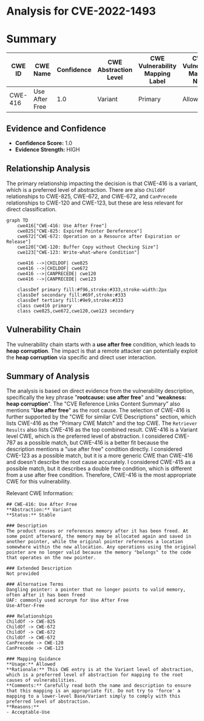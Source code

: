 # Analysis for CVE-2022-1493

# Summary
| CWE ID | CWE Name | Confidence | CWE Abstraction Level | CWE Vulnerability Mapping Label | CWE-Vulnerability Mapping Notes |
|---|---|---|---|---|---|
| CWE-416 | Use After Free | 1.0 | Variant | Primary | Allowed |

## Evidence and Confidence

*   **Confidence Score:** 1.0
*   **Evidence Strength:** HIGH

## Relationship Analysis
The primary relationship impacting the decision is that CWE-416 is a variant, which is a preferred level of abstraction. There are also `ChildOf` relationships to CWE-825, CWE-672, and CWE-672, and `CanPrecede` relationships to CWE-120 and CWE-123, but these are less relevant for direct classification.

```mermaid
graph TD
    cwe416["CWE-416: Use After Free"]
    cwe825["CWE-825: Expired Pointer Dereference"]
    cwe672["CWE-672: Operation on a Resource after Expiration or Release"]
    cwe120["CWE-120: Buffer Copy without Checking Size"]
    cwe123["CWE-123: Write-what-where Condition"]
    
    cwe416 -->|CHILDOF| cwe825
    cwe416 -->|CHILDOF| cwe672
    cwe416 -->|CANPRECEDE| cwe120
    cwe416 -->|CANPRECEDE| cwe123
    
    classDef primary fill:#f96,stroke:#333,stroke-width:2px
    classDef secondary fill:#69f,stroke:#333
    classDef tertiary fill:#9e9,stroke:#333
    class cwe416 primary
    class cwe825,cwe672,cwe120,cwe123 secondary
```

## Vulnerability Chain
The vulnerability chain starts with a **use after free** condition, which leads to **heap corruption**. The impact is that a remote attacker can potentially exploit the **heap corruption** via specific and direct user interaction.

## Summary of Analysis
The analysis is based on direct evidence from the vulnerability description, specifically the key phrase "**rootcause: use after free**" and "**weakness: heap corruption**". The "CVE Reference Links Content Summary" also mentions "**Use after free**" as the root cause.
The selection of CWE-416 is further supported by the "CWE for similar CVE Descriptions" section, which lists CWE-416 as the "Primary CWE Match" and the top CWE.
The `Retriever Results` also lists CWE-416 as the top combined result.
CWE-416 is a Variant level CWE, which is the preferred level of abstraction.
I considered CWE-787 as a possible match, but CWE-416 is a better fit because the description mentions a "use after free" condition directly.
I considered CWE-123 as a possible match, but it is a more generic CWE than CWE-416 and doesn't describe the root cause accurately.
I considered CWE-415 as a possible match, but it describes a double free condition, which is different from a use after free condition.
Therefore, CWE-416 is the most appropriate CWE for this vulnerability.

Relevant CWE Information:
```
## CWE-416: Use After Free
**Abstraction:** Variant
**Status:** Stable

### Description
The product reuses or references memory after it has been freed. At some point afterward, the memory may be allocated again and saved in another pointer, while the original pointer references a location somewhere within the new allocation. Any operations using the original pointer are no longer valid because the memory "belongs" to the code that operates on the new pointer.

### Extended Description
Not provided

### Alternative Terms
Dangling pointer: a pointer that no longer points to valid memory, often after it has been freed
UAF: commonly used acronym for Use After Free
Use-After-Free

### Relationships
ChildOf -> CWE-825
ChildOf -> CWE-672
ChildOf -> CWE-672
ChildOf -> CWE-672
CanPrecede -> CWE-120
CanPrecede -> CWE-123

### Mapping Guidance
**Usage:** Allowed
**Rationale:** This CWE entry is at the Variant level of abstraction, which is a preferred level of abstraction for mapping to the root causes of vulnerabilities.
**Comments:** Carefully read both the name and description to ensure that this mapping is an appropriate fit. Do not try to 'force' a mapping to a lower-level Base/Variant simply to comply with this preferred level of abstraction.
**Reasons:**
- Acceptable-Use
```